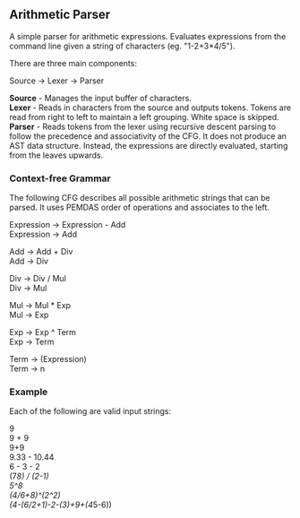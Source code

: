 ## Arithmetic Parser

A simple parser for arithmetic expressions. Evaluates expressions from the command line given a string of characters (eg. "1-2+3*4/5").

There are three main components:

Source -> Lexer -> Parser

**Source** - Manages the input buffer of characters.
<br>**Lexer** - Reads in characters from the source and outputs tokens. Tokens are read from right to left to maintain a left grouping. White space is skipped.
<br>**Parser** - Reads tokens from the lexer using recursive descent parsing to follow the precedence and associativity of the CFG. It does not produce an AST data structure. Instead, the expressions are directly evaluated, starting from the leaves upwards.


### Context-free Grammar

The following CFG describes all possible arithmetic strings that can be parsed. It uses PEMDAS order of operations and associates to the left.

Expression -> Expression - Add
<br>Expression -> Add

Add -> Add + Div
<br>Add -> Div

Div -> Div / Mul
<br>Div -> Mul

Mul -> Mul * Exp
<br>Mul -> Exp

Exp -> Exp ^ Term
<br>Exp -> Term

Term -> (Expression)
<br>Term -> n

### Example

Each of the following are valid input strings:

9
<br>9 + 9
<br>9+9
<br>9.33 - 10.44
<br>6 - 3 - 2
<br>(7*8) / (2-1)
<br>5^8
<br>(4/6+8)^(2^2)
<br>(4-(6/2+1)-2-(3)+9+(4*5-6))
